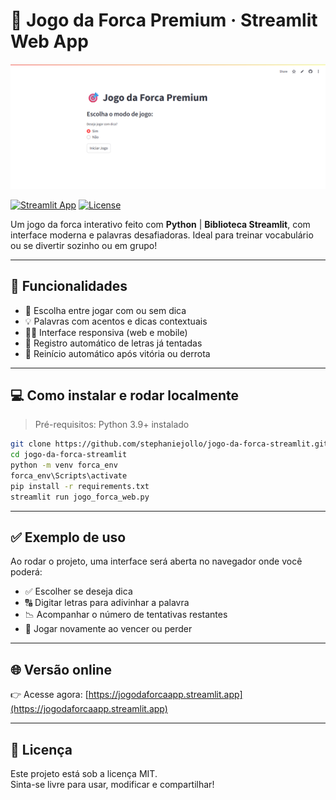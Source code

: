 
# 🧠 Jogo da Forca Premium · Streamlit Web App

![Demonstração do jogo](screenshot.png)

[![Streamlit App](https://img.shields.io/badge/Streamlit-Online-success?logo=streamlit)](https://jogodaforcaapp.streamlit.app)
[![License](https://img.shields.io/badge/license-MIT-blue.svg)](LICENSE)

Um jogo da forca interativo feito com **Python** | **Biblioteca Streamlit**, com interface moderna e palavras desafiadoras. Ideal para treinar vocabulário ou se divertir sozinho ou em grupo!

---

## 🚀 Funcionalidades

- 🧩 Escolha entre jogar com ou sem dica  
- 💡 Palavras com acentos e dicas contextuais  
- 👩‍💻 Interface responsiva (web e mobile)  
- 🎯 Registro automático de letras já tentadas  
- 🔄 Reinício automático após vitória ou derrota

---

## 💻 Como instalar e rodar localmente

> Pré-requisitos: Python 3.9+ instalado

```bash
git clone https://github.com/stephaniejollo/jogo-da-forca-streamlit.git
cd jogo-da-forca-streamlit
python -m venv forca_env
forca_env\Scripts\activate
pip install -r requirements.txt
streamlit run jogo_forca_web.py
```

---

## ✅ Exemplo de uso

Ao rodar o projeto, uma interface será aberta no navegador onde você poderá:

- ✅ Escolher se deseja dica  
- 🔠 Digitar letras para adivinhar a palavra  
- 📉 Acompanhar o número de tentativas restantes  
- 🥇 Jogar novamente ao vencer ou perder

---

## 🌐 Versão online

👉 Acesse agora: [https://jogodaforcaapp.streamlit.app](https://jogodaforcaapp.streamlit.app)

---

## 📄 Licença

Este projeto está sob a licença MIT.  
Sinta-se livre para usar, modificar e compartilhar!
